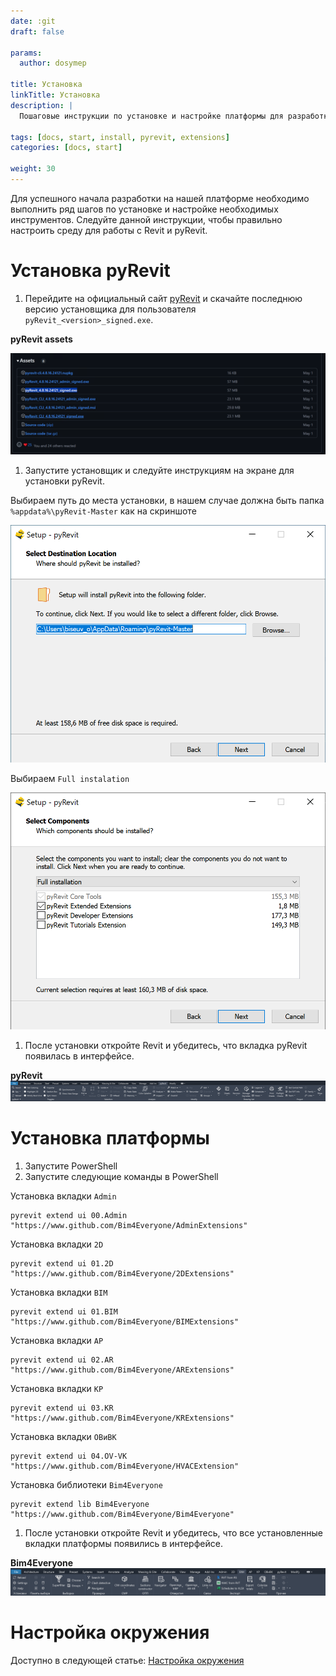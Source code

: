 ```yaml
---
date: :git
draft: false

params:
  author: dosymep
  
title: Установка
linkTitle: Установка
description: |
  Пошаговые инструкции по установке и настройке платформы для разработки.

tags: [docs, start, install, pyrevit, extensions]
categories: [docs, start]

weight: 30
---
```


Для успешного начала разработки на нашей платформе необходимо выполнить 
ряд шагов по установке и настройке необходимых инструментов.
Следуйте данной инструкции, чтобы правильно настроить среду для работы 
с Revit и pyRevit.


# Установка pyRevit

1. Перейдите на официальный сайт [pyRevit](https://www.pyrevitlabs.io/) и 
скачайте последнюю версию установщика для пользователя `pyRevit_<version>_signed.exe`.

**pyRevit assets**

![img.png](pyRevit-assets.png)

1. Запустите установщик и следуйте инструкциям на экране для установки pyRevit.

Выбираем путь до места установки, в нашем случае должна быть папка `%appdata%\pyRevit-Master` как на скриншоте

<img src="pyRevit-setup-page-3.png" width="550"/>

Выбираем `Full instalation`

<img src="pyRevit-setup-page-4.png" width="550"/>

1. После установки откройте Revit и убедитесь, что вкладка pyRevit появилась в интерфейсе.

**pyRevit**
![img.png](pyRevit-tabs.png)

# Установка платформы

1. Запустите PowerShell
2. Запустите следующие команды в PowerShell

Установка вкладки `Admin`

```
pyrevit extend ui 00.Admin "https://www.github.com/Bim4Everyone/AdminExtensions"
```

Установка вкладки `2D`
```
pyrevit extend ui 01.2D "https://www.github.com/Bim4Everyone/2DExtensions"
```

Установка вкладки `BIM`
```
pyrevit extend ui 01.BIM "https://www.github.com/Bim4Everyone/BIMExtensions"
```

Установка вкладки `АР`
```
pyrevit extend ui 02.AR "https://www.github.com/Bim4Everyone/ARExtensions"
```

Установка вкладки `КР`
```
pyrevit extend ui 03.KR "https://www.github.com/Bim4Everyone/KRExtensions"
```

Установка вкладки `ОВиВК`
```
pyrevit extend ui 04.OV-VK "https://www.github.com/Bim4Everyone/HVACExtension"
```

Установка библиотеки `Bim4Everyone`
```
pyrevit extend lib Bim4Everyone "https://www.github.com/Bim4Everyone/Bim4Everyone"
```

1. После установки откройте Revit и убедитесь, что все установленные вкладки платформы появились в интерфейсе.

**Bim4Everyone**
![img.png](bim4everyone-tabs.png)

# Настройка окружения

Доступно в следующей статье: [Настройка окружения](../setup)